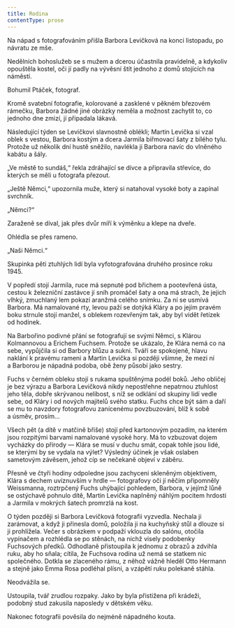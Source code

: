 ```yaml
---
title: Rodina
contentType: prose
---
```


<section>

Na nápad s fotografováním přišla Barbora Levičková na konci listopadu, po návratu ze mše.

Nedělních bohoslužeb se s mužem a dcerou účastnila pravidelně, a kdykoliv opouštěla kostel, oči jí padly na vývěsní štít jednoho z domů stojících na náměstí.

Bohumil Ptáček, fotograf.

Kromě svatební fotografie, kolorované a zasklené v pěkném březovém rámečku, Barbora žádné jiné obrázky neměla a možnost zachytit to, co jednoho dne zmizí, jí připadala lákavá.

Následující týden se Levičkovi slavnostně oblékli; Martin Levička si vzal oblek s vestou, Barbora kostým a dcera Jarmila biřmovací šaty z bílého tylu. Protože už několik dní hustě sněžilo, navlékla ji Barbora navíc do vlněného kabátu a šály.

„Ve městě to sundáš,“ řekla zdráhající se dívce a připravila střevíce, do kterých se měli u fotografa přezout.

„Ještě Němci,“ upozornila muže, který si natahoval vysoké boty a zapínal svrchník.

„Němci?“

Zaraženě se díval, jak přes dvůr míří k výměnku a klepe na dveře.

Ohlédla se přes rameno.

„Naši Němci.“

Skupinka pěti ztuhlých lidí byla vyfotografována druhého prosince roku 1945.

V popředí stojí Jarmila, ruce má sepnuté pod břichem a pootevřená ústa, cestou k železniční zastávce jí sníh promáčel šaty a ona má strach, že jejich vlhký, zmuchlaný lem pokazí aranžmá celého snímku. Za ní se usmívá Barbora. Má namalované rty, levou paží se dotýká Kláry a po jejím pravém boku strnule stojí manžel, s oblekem rozevřeným tak, aby byl vidět řetízek od hodinek.

Na Barbořino podivné přání se fotografují se svými Němci, s Klárou Kolmannovou a Erichem Fuchsem. Protože se ukázalo, že Klára nemá co na sebe, vypůjčila si od Barbory blůzu a sukni. Tváří se spokojeně, hlavu naklání k pravému rameni a Martin Levička si později všimne, že mezi ní a Barborou je nápadná podoba, obě ženy působí jako sestry.

Fuchs v černém obleku stojí s rukama spuštěnýma podél boků. Jeho obličej je bez výrazu a Barbora Levičková nikdy nepostřehne nepatrnou ztuhlost jeho těla, dobře skrývanou nelibost, s níž se odklání od skupiny lidí vedle sebe, od Kláry i od nových majitelů svého statku. Fuchs chce být sám a daří se mu to navzdory fotografovu zanícenému povzbuzování, blíž k sobě a úsměv, prosím…

Všech pět (a dítě v matčině břiše) stojí před kartonovým pozadím, na kterém jsou rozpitými barvami namalované vysoké hory. Má to vzbuzovat dojem vycházky do přírody — Klára se musí v duchu smát, copak tohle jsou lidé, se kterými by se vydala na výlet? Výsledný účinek je však oslaben sametovým závěsem, jehož cíp se nečekaně objeví v záběru.

Přesně ve čtyři hodiny odpoledne jsou zachyceni skleněným objektivem, Klára s dechem uvíznuvším v hrdle — fotografovy oči jí něčím připomněly Weissmanna, roztrpčený Fuchs uhýbající pohledem, Barbora, v jejímž lůně se ostýchavě pohnulo dítě, Martin Levička naplněný náhlým pocitem hrdosti a Jarmila v mokrých šatech promrzlá na kost.

O týden později si Barbora Levičková fotografii vyzvedla. Nechala ji zarámovat, a když ji přinesla domů, položila ji na kuchyňský stůl a dlouze si ji prohlížela. Večer s obrázkem v podpaží vklouzla do salónu, otočila vypínačem a rozhlédla se po stěnách, na nichž visely podobenky Fuchsových předků. Odhodlaně přistoupila k jednomu z obrazů a zdvihla ruku, aby ho sňala; cítila, že Fuchsova rodina už nemá se statkem nic společného. Dotkla se zlaceného rámu, z něhož vážně hleděl Otto Hermann a stejně jako Emma Rosa podléhal plísni, a vzápětí ruku polekaně stáhla.

Neodvážila se.

Ustoupila, tvář zrudlou rozpaky. Jako by byla přistižena při krádeži, podobný stud zakusila naposledy v dětském věku.

Nakonec fotografii pověsila do nejméně nápadného kouta.

</section>
